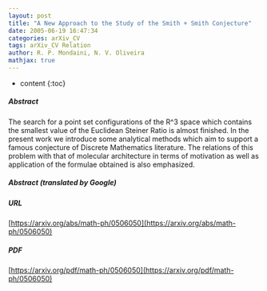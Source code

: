 ```yaml
---
layout: post
title: "A New Approach to the Study of the Smith + Smith Conjecture"
date: 2005-06-19 16:47:34
categories: arXiv_CV
tags: arXiv_CV Relation
author: R. P. Mondaini, N. V. Oliveira
mathjax: true
---
```


* content
{:toc}

##### Abstract
The search for a point set configurations of the R^3 space which contains the smallest value of the Euclidean Steiner Ratio is almost finished. In the present work we introduce some analytical methods which aim to support a famous conjecture of Discrete Mathematics literature. The relations of this problem with that of molecular architecture in terms of motivation as well as application of the formulae obtained is also emphasized.

##### Abstract (translated by Google)


##### URL
[https://arxiv.org/abs/math-ph/0506050](https://arxiv.org/abs/math-ph/0506050)

##### PDF
[https://arxiv.org/pdf/math-ph/0506050](https://arxiv.org/pdf/math-ph/0506050)

